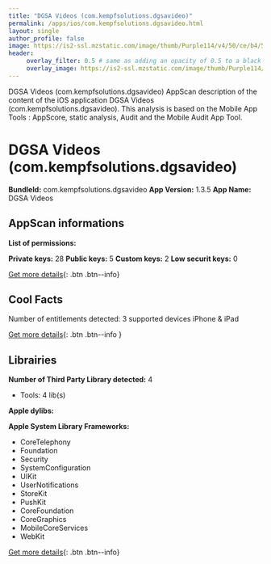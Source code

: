 ```yaml
---
title: "DGSA Videos (com.kempfsolutions.dgsavideo)"
permalink: /apps/ios/com.kempfsolutions.dgsavideo.html
layout: single
author_profile: false
image: https://is2-ssl.mzstatic.com/image/thumb/Purple114/v4/50/ce/b4/50ceb44a-e17b-30db-de0f-3eb047a3e0f3/AppIcon-0-0-1x_U007emarketing-0-0-0-10-0-0-sRGB-0-0-0-GLES2_U002c0-512MB-85-220-0-0.png/512x512bb.jpg
header: 
     overlay_filter: 0.5 # same as adding an opacity of 0.5 to a black background
     overlay_image: https://is2-ssl.mzstatic.com/image/thumb/Purple114/v4/50/ce/b4/50ceb44a-e17b-30db-de0f-3eb047a3e0f3/AppIcon-0-0-1x_U007emarketing-0-0-0-10-0-0-sRGB-0-0-0-GLES2_U002c0-512MB-85-220-0-0.png/512x512bb.jpg
---
```

DGSA Videos (com.kempfsolutions.dgsavideo) AppScan description of the content of the iOS application DGSA Videos (com.kempfsolutions.dgsavideo). This analysis is based on the Mobile App Tools : AppScore, static analysis, Audit and the Mobile Audit App Tool.

# DGSA Videos (com.kempfsolutions.dgsavideo)

**BundleId:** com.kempfsolutions.dgsavideo
**App Version:** 1.3.5
**App Name:** DGSA Videos


## AppScan informations 

**List of permissions:** 
  
  
**Private keys:** 28
**Public keys:** 5
**Custom keys:** 2
**Low securit keys:** 0
  
[Get more details](/pricing.html){: .btn .btn--info}

## Cool Facts

Number of entitlements detected: 3
supported devices iPhone & iPad
  
[Get more details](/pricing.html){: .btn .btn--info }

## Librairies 
**Number of Third Party Library detected:** 4
- Tools: 4 lib(s)


**Apple dylibs:**


**Apple System Library Frameworks:**
- CoreTelephony
- Foundation
- Security
- SystemConfiguration
- UIKit
- UserNotifications
- StoreKit
- PushKit
- CoreFoundation
- CoreGraphics
- MobileCoreServices
- WebKit


  
[Get more details](/pricing.html){: .btn .btn--info}


